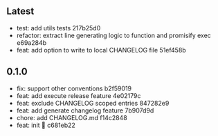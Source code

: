 ## Latest

- test: add utils tests 217b25d0
- refactor: extract line generating logic to function and promisify exec e69a284b
- feat: add option to write to local CHANGELOG file 51ef458b

## 0.1.0

- fix: support other conventions b2f59019
- feat: add execute release feature 4e02179c
- feat: exclude CHANGELOG scoped entries 847282e9
- feat: add generate changelog feature 7b907d9d
- chore: add CHANGELOG.md f14c2848
- feat: init :seedling: c681eb22
